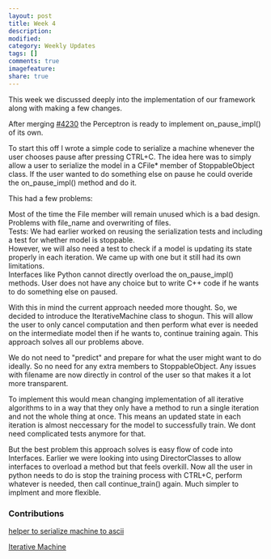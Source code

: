 ```yaml
---
layout: post
title: Week 4
description:
modified:
category: Weekly Updates
tags: []
comments: true
imagefeature:
share: true
---
```


This week we discussed deeply into the implementation of our framework along with making a few changes.

After merging [#4230](https://github.com/shogun-toolbox/shogun/pull/4320) the Perceptron is ready to implement on_pause_impl()
of its own.

To start this off I wrote a simple code to serialize a machine whenever the user chooses pause after pressing CTRL+C.
The idea here was to simply allow a user to serialize the model in a CFile* member of StoppableObject class. If the user wanted to
do something else on pause he could overide the on_pause_impl() method and do it.

This had a few problems:

Most of the time the File member will remain unused which is a bad design.<br>
Problems with file_name and overwriting of files.<br>
Tests: We had earlier worked on reusing the serialization tests and including a test for whether model is stoppable.<br>
However, we will also need a test to check if a model is updating its state properly in each iteration. We came up with one but it
still had its own limitations.<br>
Interfaces like Python cannot directly overload the on_pause_impl() methods. User does not have any choice but to write C++ code if he wants to do something else on paused.<br>

With this in mind the current approach needed more thought. So, we decided to introduce the IterativeMachine class to shogun.
This will allow the user to only cancel computation and then perform what ever is needed on the intermediate model then
if he wants to, continue training again.
This approach solves all our problems above.

We do not need to "predict" and prepare for what the user might want to do ideally. So no need for any extra members to StoppableObject.
Any issues with filename are now directly in control of the user so that makes it a lot more transparent.

To implement this would mean changing implementation of all iterative algorithms to in a way that they only have a method to run a single iteration
and not the whole thing at once. This means an updated state in each iteration is almost neccessary for the model to successfully train.
We dont need complicated tests anymore for that.

But the best problem this approach solves is easy flow of code into Interfaces. Earlier we were looking into using DirectorClasses to allow interfaces to 
overload a method but that feels overkill.
Now all the user in python needs to do is stop the training process with CTRL+C, perform whatever is needed, then call continue_train() again.
Much simpler to implment and more flexible.

### Contributions

[helper to serialize machine to ascii](https://github.com/shogun-toolbox/shogun/pull/4330)<br>

[Iterative Machine](https://github.com/shogun-toolbox/shogun/pull/4335)

